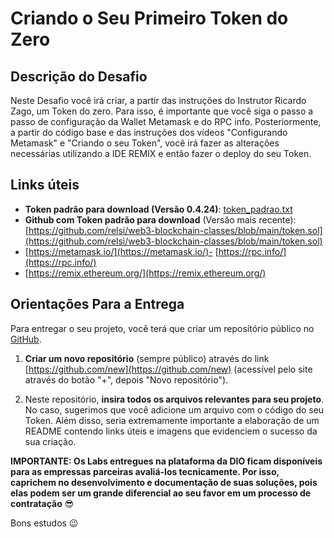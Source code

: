 # Criando o Seu Primeiro Token do Zero

## Descrição do Desafio
Neste Desafio você irá criar, a partir das instruções do Instrutor Ricardo Zago, um Token do zero. Para isso, é importante que você siga o passo a passo de configuração da Wallet Metamask e do RPC info. Posteriormente, a partir do código base e das instruções dos vídeos "Configurando Metamask" e "Criando o seu Token", você irá fazer as alterações necessárias utilizando a IDE REMIX e então fazer o deploy do seu Token.
 

## Links úteis
- **Token padrão para download (Versão 0.4.24)**: [token_padrao.txt](https://academiapme-my.sharepoint.com/personal/renato_dio_me/_layouts/15/onedrive.aspx?id=%2Fpersonal%2Frenato%5Fdio%5Fme%2FDocuments%2FDigital%20Innovation%20One%2Fslides%20aulas%20diversas%2FTrilhas%2FWeb3%2FM%C3%B3dulo%202%20%2D%20Blockchain%20e%20Tokens%2Ftoken%5Fpadrao%2Etxt&parent=%2Fpersonal%2Frenato%5Fdio%5Fme%2FDocuments%2FDigital%20Innovation%20One%2Fslides%20aulas%20diversas%2FTrilhas%2FWeb3%2FM%C3%B3dulo%202%20%2D%20Blockchain%20e%20Tokens&ga=1)
- **Github com Token padrão para download** (Versão mais recente): [https://github.com/relsi/web3-blockchain-classes/blob/main/token.sol](https://github.com/relsi/web3-blockchain-classes/blob/main/token.sol)
- [https://metamask.io/](https://metamask.io/)​- [https://rpc.info/](https://rpc.info/)
- [https://remix.ethereum.org/](https://remix.ethereum.org/)
 
## Orientações Para a Entrega
Para entregar o seu projeto, você terá que criar um reposítório público no [GitHub](https://github.com/).

1. **Criar um novo repositório** (sempre público) através do link [https://github.com/new](https://github.com/new) (acessível pelo site através do botão "+", depois "Novo repositório"). 

2. Neste repositório, **insira todos os arquivos relevantes para seu projeto**. No caso, sugerimos que você adicione um arquivo com o código do seu Token. Além disso, seria extremamente importante a elaboração de um README contendo links úteis e imagens que evidenciem o sucesso da sua criação.


**IMPORTANTE: Os Labs entregues na plataforma da DIO ficam disponíveis para as empressas parceiras avaliá-los tecnicamente. Por isso, caprichem no desenvolvimento e documentação de suas soluções, pois elas podem ser um grande diferencial ao seu favor em um processo de contratação** 😎

Bons estudos 😉

